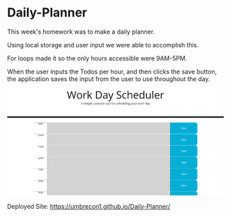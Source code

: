 # Daily-Planner

This week's homework was to make a daily planner.

Using local storage and user input we were able to accomplish this.

For loops made it so the only hours accessible were 9AM-5PM.

When the user inputs the Todos per hour, 
    and then clicks the save button,
the application saves the input from the user to use throughout the day.

![screenshot](screenshot.png)

Deployed Site: https://umbrecon1.github.io/Daily-Planner/